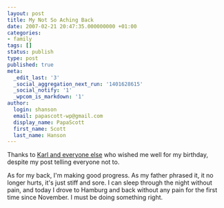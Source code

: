```yaml
---
layout: post
title: My Not So Aching Back
date: 2007-02-21 20:47:35.000000000 +01:00
categories:
- family
tags: []
status: publish
type: post
published: true
meta:
  _edit_last: '3'
  _social_aggregation_next_run: '1401628615'
  _social_notify: '1'
  _wpcom_is_markdown: '1'
author:
  login: shanson
  email: papascott-wp@gmail.com
  display_name: PapaScott
  first_name: Scott
  last_name: Hanson
---
```

<p>Thanks to <a href="http://www.paradox1x.org/weblog/kmartino/archives/004709.shtml">Karl and everyone else</a> who wished me well for my birthday, despite my post telling everyone not to.</p>
<p>As for my back, I'm making good progress. As my father phrased it, it no longer hurts, it's just stiff and sore. I can sleep through the night without pain, and today I drove to Hamburg and back without any pain for the first time since November. I must be doing something right.</p>
